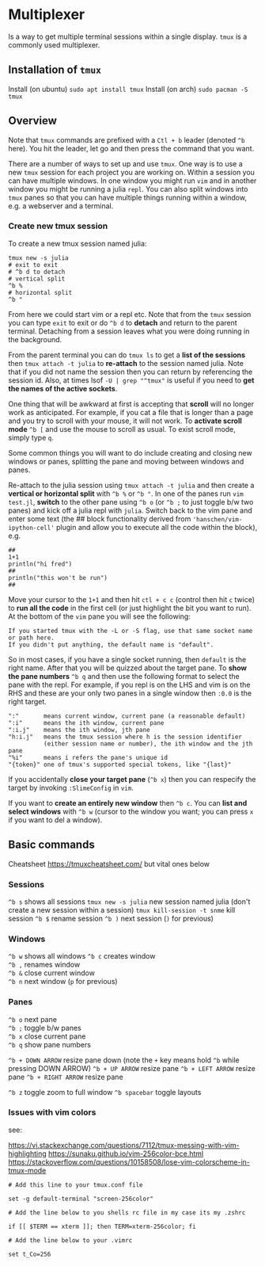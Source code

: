 # Multiplexer

Is a way to get multiple terminal sessions within a single display. 
`tmux` is a commonly used multiplexer.

## Installation of `tmux`

Install (on ubuntu) `sudo apt install tmux`
Install (on arch) `sudo pacman -S tmux`

## Overview

Note that `tmux` commands are prefixed with a `Ctl + b` leader (denoted `^b` here). 
You hit the leader, let go and then press the command that you want.

There are a number of ways to set up and use `tmux`.
One way is to use a new `tmux` session for each project you are working on.
Within a session you can have multiple windows. 
In one window you might run `vim` and in another window you might be running a julia `repl`.
You can also split windows into `tmux` panes so that you can have multiple things running within a window, e.g. a webserver and a terminal.

### Create new tmux session

To create a new tmux session named julia:

```
tmux new -s julia
# exit to exit
# ^b d to detach
# vertical split 
^b % 
# horizontal split 
^b "
``` 

From here we could start vim or a repl etc.
Note that from the `tmux` session you can type `exit` to exit or do `^b d` to **detach** and return to the parent terminal.
Detaching from a session leaves what you were doing running in the background.  

From the parent terminal you can do `tmux ls` to get a **list of the sessions** then `tmux attach -t julia` to **re-attach** to the session named julia.
Note that if you did not name the session then you can return by referencing the session id.
Also, at times lsof `-U | grep "^tmux"` is useful if you need to **get the names of the active sockets**.

One thing that will be awkward at first is accepting that **scroll** will no longer work as anticipated.
For example, if you cat a file that is longer than a page and you try to scroll with your mouse, it will not work.
To **activate scroll mode** `^b [` and use the mouse to scroll as usual.
To exist scroll mode, simply type `q`.

Some common things you will want to do include creating and closing new windows or panes, splitting the pane and moving between windows and panes.

Re-attach to the julia session using `tmux attach -t julia` and then create a **vertical or horizontal split** with `^b %`  or `^b "`.
In one of the panes run `vim test.jl`, **switch** to the other pane using `^b o` (or `^b ;` to just toggle b/w two panes) and kick off a julia repl with `julia`. 
Switch back to the vim pane and enter some text (the ## block functionality derived from `'hanschen/vim-ipython-cell'` plugin and allow you to execute all the code within the block), e.g.

```
##                                                                                                                                     
1+1    
println("hi fred")
##
println("this won't be run")
##
```

Move your cursor to the `1+1` and then hit `ctl + c c` (control then hit `c` twice) to **run all the code** in the first cell (or just highlight the bit you want to run).
At the bottom of the `vim` pane you will see the following:

```
If you started tmux with the -L or -S flag, use that same socket name or path here.
If you didn't put anything, the default name is "default".
```

So in most cases, if you have a single socket running, then `default` is the right name.
After that you will be quizzed about the target pane.
To **show the pane numbers** `^b q` and then use the following format to select the pane with the repl.
For example, if you repl is on the LHS and vim is on the RHS and these are your only two panes in a single window then `:0.0` is the right target.

```
":"       means current window, current pane (a reasonable default)
":i"      means the ith window, current pane
":i.j"    means the ith window, jth pane
"h:i.j"   means the tmux session where h is the session identifier
          (either session name or number), the ith window and the jth pane
"%i"      means i refers the pane's unique id
"{token}" one of tmux's supported special tokens, like "{last}"
```

If you accidentally **close your target pane** (`^b x`) then you can respecify the target by invoking `:SlimeConfig` in `vim`.

If you want to **create an entirely new window** then `^b c`.
You can **list and select windows** with `^b w` (cursor to the window you want; you can press `x` if you want to del a window). 

## Basic commands

Cheatsheet https://tmuxcheatsheet.com/ but vital ones below

### Sessions 

`^b s` shows all sessions
`tmux new -s julia` new session named julia (don't create a new session within a session)
`tmux kill-session -t snme` kill session
`^b $` rename session
`^b )` next session (`)` for previous)

### Windows

`^b w` shows all windows
`^b c` creates window   
`^b ,` renames window   
`^b &` close current window   
`^b n` next window  (`p` for previous)

### Panes

`^b o` next pane  
`^b ;` toggle b/w panes	  
`^b x` close current pane            
`^b q` show pane numbers	             

`^b + DOWN ARROW` resize pane down (note the `+` key means hold `^b` while pressing DOWN ARROW) 
`^b + UP ARROW` resize pane 
`^b + LEFT ARROW` resize pane 
`^b + RIGHT ARROW` resize pane 

`^b z` toggle zoom to full window
`^b spacebar` toggle layouts                

### Issues with vim colors

see:

https://vi.stackexchange.com/questions/7112/tmux-messing-with-vim-highlighting
https://sunaku.github.io/vim-256color-bce.html
https://stackoverflow.com/questions/10158508/lose-vim-colorscheme-in-tmux-mode


```
# Add this line to your tmux.conf file

set -g default-terminal "screen-256color"

# Add the line below to you shells rc file in my case its my .zshrc

if [[ $TERM == xterm ]]; then TERM=xterm-256color; fi 

# Add the line below to your .vimrc

set t_Co=256

```
